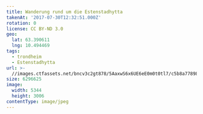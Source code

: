 ```yaml
---
title: Wanderung rund um die Estenstadhytta
takenAt: '2017-07-30T12:32:51.000Z'
rotation: 0
license: CC BY-ND 3.0
geo:
  lat: 63.390611
  lng: 10.494469
tags:
  - trondheim
  - Estenstadhytta
url: >-
  //images.ctfassets.net/bncv3c2gt878/5AaxwS6x6UE6eE0m0t0tl7/c5b8a77898f16a6104aca123e8c15658/wanderung-rund-um-die-estenstadhytta_36131708751_o
size: 6296625
image:
  width: 5344
  height: 3006
contentType: image/jpeg
---
```


